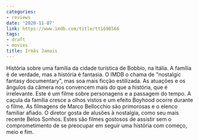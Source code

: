 ```yaml
---
categories:
- reviews
date: '2020-11-07'
link: https://www.imdb.com/title/tt1698566
tags:
- draft
- movies
title: Irmãs Jamais
---
```


História sobre uma família da cidade turística de Bobbio, na Itália. A família é de verdade, mas a história é fantasia. O IMDB o chama de "nostalgic fantasy documentary", mas soa mais ficção estilizada. As atuações e os ângulos da câmera nos convencem mais do que a história, que é irrelevante. Este é um filme sobre personagens e a passagem do tempo. A caçula da família cresce a olhos vistos e um efeito Boyhood ocorre durante o filme. As filmagens de Marco Bellocchio são primorosas e o elenco familiar afiado. O diretor gosta de alusões à nostalgia, como seu mais recente Belos Sonhos. Estes são filmes gostosos de assistir sem o comprometimento de se preocupar em seguir uma história com começo, meio e fim.